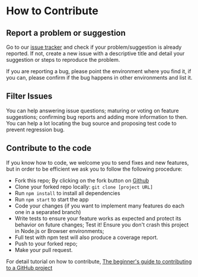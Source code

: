 # How to Contribute
## Report a  problem or suggestion
Go to our [issue tracker](https://github.com/bits-his/bits-his/issues) and check if your problem/suggestion is already reported. If not, create a new issue with a descriptive title and detail your suggestion or steps to reproduce the problem.

If you are reporting a bug, please point the environment where you find it, if you can, please confirm if the bug happens in other environments and list it.

## Filter Issues
You can help answering issue questions; maturing or voting on feature suggestions; confirming bug reports and adding more information to then. You can help a lot locating the bug source and proposing test code to prevent regression bug.

## Contribute to the code
If you know how to code, we welcome you to send fixes and new features, but in order to be efficient we ask you to follow the following procedure:

- Fork this repo;
  By clicking on the fork button on [Github](https://github.com/bits-his/bits-his)
- Clone your forked repo locally:
  `git clone [project URL]`
- Run `npm install` to install all dependencies
- Run `npm start` to start the app
- Code your changes (if you want to implement many features do each one in a separated branch)
- Write tests to ensure your feature works as expected and protect its behavior on future changes;
Test it! Ensure you don't crash this project in Node.js or Browser environments;
- Full test with npm test will also produce a coverage report.
- Push to your forked repo;
- Make your pull request.

For detail tutorial on how to contribute, [The beginner's guide to contributing to a GitHub project](https://akrabat.com/the-beginners-guide-to-contributing-to-a-github-project/)
